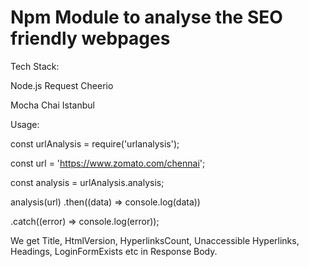 # Npm Module to analyse the SEO friendly webpages

Tech Stack:

Node.js
Request
Cheerio

Mocha
Chai
Istanbul


Usage:

const urlAnalysis = require('urlanalysis');


const url = 'https://www.zomato.com/chennai';


const analysis = urlAnalysis.analysis;


analysis(url)
.then((data) => console.log(data))

.catch((error) => console.log(error));


We get Title, HtmlVersion, HyperlinksCount, Unaccessible Hyperlinks, Headings, LoginFormExists etc in Response Body.

